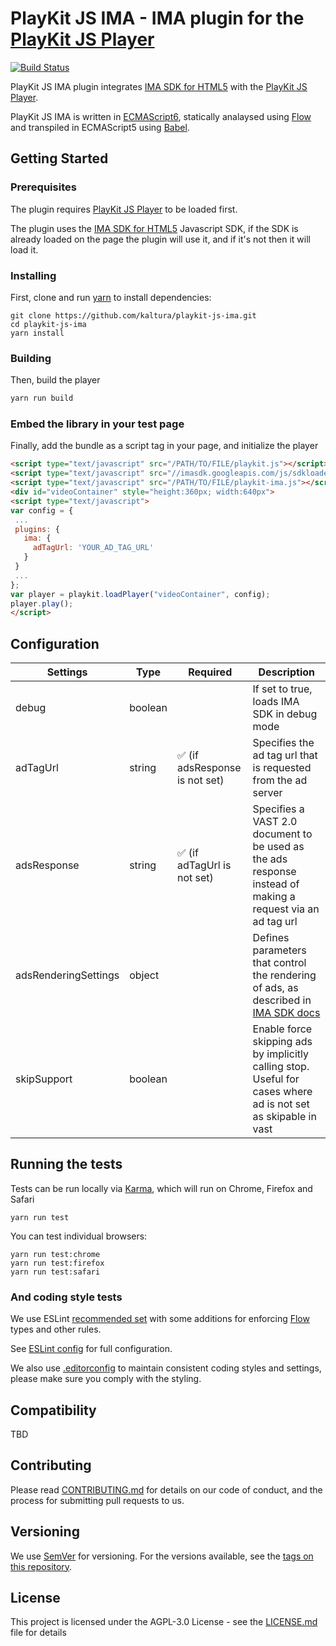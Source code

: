 # PlayKit JS IMA - IMA plugin for the [PlayKit JS Player]

[![Build Status](https://travis-ci.org/kaltura/playkit-js-ima.svg?branch=master)](https://travis-ci.org/kaltura/playkit-js-ima)

PlayKit JS IMA plugin integrates [IMA SDK for HTML5] with the [PlayKit JS Player].
 
PlayKit JS IMA is written in [ECMAScript6], statically analaysed using [Flow] and transpiled in ECMAScript5 using [Babel].

[IMA SDK for HTML5]: https://developers.google.com/interactive-media-ads/docs/sdks/html5/
[Flow]: https://flow.org/
[ECMAScript6]: https://github.com/ericdouglas/ES6-Learning#articles--tutorials
[Babel]: https://babeljs.io

## Getting Started

### Prerequisites
The plugin requires [PlayKit JS Player] to be loaded first.

The plugin uses the [IMA SDK for HTML5] Javascript SDK, if the SDK is already loaded on the page the plugin will use it, and if it's not then it will load it.

[Playkit JS Player]: https://github.com/kaltura/playkit-js

### Installing

First, clone and run [yarn] to install dependencies:

[yarn]: https://yarnpkg.com/lang/en/

```
git clone https://github.com/kaltura/playkit-js-ima.git
cd playkit-js-ima
yarn install
```

### Building

Then, build the player

```javascript
yarn run build
```

### Embed the library in your test page

Finally, add the bundle as a script tag in your page, and initialize the player

```html
<script type="text/javascript" src="/PATH/TO/FILE/playkit.js"></script>                     <!--PlayKit player-->
<script type="text/javascript" src="//imasdk.googleapis.com/js/sdkloader/ima3.js"></script> <!--IMA SDK for HTML5-->
<script type="text/javascript" src="/PATH/TO/FILE/playkit-ima.js"></script>                 <!--PlayKit IMA plugin-->
<div id="videoContainer" style="height:360px; width:640px">
<script type="text/javascript">
var config = {
 ...
 plugins: {
   ima: {
     adTagUrl: 'YOUR_AD_TAG_URL'
   }
 }
 ...
};
var player = playkit.loadPlayer("videoContainer", config);
player.play();
</script>
```

## Configuration

| Settings             	| Type    	| Required                                       	| Description                                                                                                                                                                                	|
|----------------------	|---------	|------------------------------------------------	|--------------------------------------------------------------------------------------------------------------------------------------------------------------------------------------------	|
| debug                	| boolean 	|                                                	| If set to true, loads IMA SDK in debug mode                                                                                                                                                 	|
| adTagUrl             	| string  	| :white_check_mark: (if adsResponse is not set) 	| Specifies the ad tag url that is requested from the ad server                                                                                                                              	|
| adsResponse          	| string  	| :white_check_mark: (if adTagUrl is not set)    	| Specifies a VAST 2.0 document to be used as the ads response instead of making a request via an ad tag url                                                                                 	|
| adsRenderingSettings 	| object  	|                                                	| Defines parameters that control the rendering of ads, as described in [IMA SDK docs](https://developers.google.com/interactive-media-ads/docs/sdks/html5/v3/apis#ima.AdsRenderingSettings) 	|
| skipSupport          	| boolean 	|                                                	| Enable force skipping ads by implicitly calling stop. Useful for cases where ad is not set as skipable in vast                                                                             	|

## Running the tests

Tests can be run locally via [Karma], which will run on Chrome, Firefox and Safari

[Karma]: https://karma-runner.github.io/1.0/index.html
```
yarn run test
```

You can test individual browsers:
```
yarn run test:chrome
yarn run test:firefox
yarn run test:safari
```

### And coding style tests

We use ESLint [recommended set](http://eslint.org/docs/rules/) with some additions for enforcing [Flow] types and other rules.

See [ESLint config](.eslintrc.json) for full configuration.

We also use [.editorconfig](.editorconfig) to maintain consistent coding styles and settings, please make sure you comply with the styling.


## Compatibility

TBD

## Contributing

Please read [CONTRIBUTING.md](https://gist.github.com/PurpleBooth/b24679402957c63ec426) for details on our code of conduct, and the process for submitting pull requests to us.

## Versioning

We use [SemVer](http://semver.org/) for versioning. For the versions available, see the [tags on this repository](https://github.com/kaltura/playkit-js-ima/tags). 

## License

This project is licensed under the AGPL-3.0 License - see the [LICENSE.md](LICENSE.md) file for details
